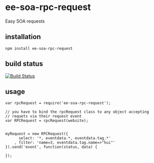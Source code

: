 # ee-soa-rpc-request

Easy SOA requests

## installation

	npm install ee-soa-rpc-request

## build status

[![Build Status](https://travis-ci.org/eventEmitter/ee-soa-rpc-request.png?branch=master)](https://travis-ci.org/eventEmitter/ee-soa-rpc-request)


## usage


	var rpcRequest = require('ee-soa-rpc-request');

	// you have to bind the rpcRequest class to any object accepting 
	// requets via their request event
	var RPCRequest = rpcRequest(website);


	myRequest = new RPCRequest({
		  select: '*, eventdata.*, eventdata.tag.*'
		, filter: 'name=3, eventdata.tag.name=>"hui"'
	}).send('event', function(status, data) {

	});
